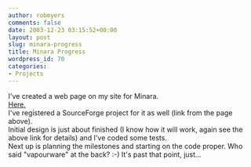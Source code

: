 ```yaml
---
author: robmyers
comments: false
date: 2003-12-23 03:15:52+00:00
layout: post
slug: minara-progress
title: Minara Progress
wordpress_id: 70
categories:
- Projects
---
```


I've created a web page on my site for Minara.  
[Here.](/minara/)  
I've registered a SourceForge project for it as well (link from the page above).  
Initial design is just about finished (I know how it will work, again see the above link for details) and I've coded some tests.  
Next up is planning the milestones and starting on the code proper. Who said "vapourware" at the back? :-) It's past that point, just...

  


